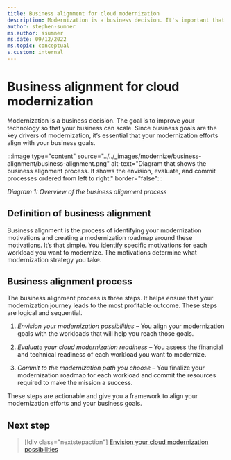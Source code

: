 ```yaml
---
title: Business alignment for cloud modernization
description: Modernization is a business decision. It's important that your modernization efforts meet your business goals. Overview of the steps required for business alignment.
author: stephen-sumner
ms.author: ssumner
ms.date: 09/12/2022
ms.topic: conceptual
s.custom: internal
---
```


# Business alignment for cloud modernization

Modernization is a business decision. The goal is to improve your technology so that your business can scale. Since business goals are the key drivers of modernization, it’s essential that your modernization efforts align with your business goals.

:::image type="content" source="../../_images/modernize/business-alignment/business-alignment.png" alt-text="Diagram that shows the business alignment process. It shows the envision, evaluate, and commit processes ordered from left to right." border="false":::

*Diagram 1: Overview of the business alignment process*

## Definition of business alignment

Business alignment is the process of identifying your modernization motivations and creating a modernization roadmap around these motivations. It’s that simple. You identify specific motivations for each workload you want to modernize. The motivations determine what modernization strategy you take.

## Business alignment process

The business alignment process is three steps. It helps ensure that your modernization journey leads to the most profitable outcome. These steps are logical and sequential.

1. *Envision your modernization possibilities* – You align your modernization goals with the workloads that will help you reach those goals.

1. *Evaluate your cloud modernization readiness* – You assess the financial and technical readiness of each workload you want to modernize.

1. *Commit to the modernization path you choose* – You finalize your modernization roadmap for each workload and commit the resources required to make the mission a success.

These steps are actionable and give you a framework to align your modernization efforts and your business goals.

## Next step

>[!div class="nextstepaction"]
> [Envision your cloud modernization possibilities](../../modernize/business-alignment/envision-cloud-modernization.md)
